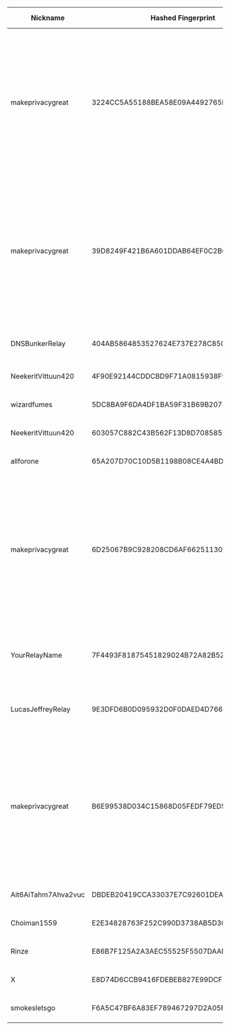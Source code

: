 | Nickname |  Hashed Fingerprint	| Or Addresses | Contact | Running | Flags | Last Seen | First Seen | Last Restarted | Advertised Bandwidth | Platform | Version | Version Status | Recommended Version | Verified hostnames | Exit policy |
|---|---|---|---|---|---|---|---|---|---|---|---|---|---|---|---|
|makeprivacygreat | 3224CC5A55188BEA58E09A4492765F12E786DAFB | ["178.175.137.223:80"] | onioncontactme@riseup.net | true | Exit, Running, V2Dir, Valid | 2025-08-10 13:00:00 | 2025-08-10 12:00:00 | 2025-08-10 11:36:28 | 0 | Tor 0.4.8.17 on Linux | 0.4.8.17 | recommended | true | N/A | ["reject 0.0.0.0/8:*","reject 169.254.0.0/16:*","reject 127.0.0.0/8:*","reject 192.168.0.0/16:*","reject 10.0.0.0/8:*","reject 172.16.0.0/12:*","reject 178.175.137.223:*","accept *:20-23","accept *:25","accept *:53","accept *:110","accept *:143","accept *:465","accept *:587","accept *:993","accept *:995","accept *:80","accept *:443","reject *:*"]|
|makeprivacygreat | 39D8249F421B6A601DDAB64EF0C2BC93FC8B6954 | ["178.175.137.223:443"] | onioncontactme@riseup.net | true | Exit, Running, V2Dir, Valid | 2025-08-10 13:00:00 | 2025-08-10 12:00:00 | 2025-08-10 11:35:45 | 0 | Tor 0.4.8.17 on Linux | 0.4.8.17 | recommended | true | N/A | ["reject 0.0.0.0/8:*","reject 169.254.0.0/16:*","reject 127.0.0.0/8:*","reject 192.168.0.0/16:*","reject 10.0.0.0/8:*","reject 172.16.0.0/12:*","reject 178.175.137.223:*","accept *:20-23","accept *:25","accept *:53","accept *:110","accept *:143","accept *:465","accept *:587","accept *:993","accept *:995","accept *:80","accept *:443","reject *:*"]|
|DNSBunkerRelay | 404AB5864853527624E737E278C850FACE338758 | ["87.106.108.91:443","[2a01:239:295:e800::1]:443"] | ruffkez@duck.com | true | Fast, Running, V2Dir, Valid | 2025-08-10 13:00:00 | 2025-08-10 01:00:00 | 2025-08-09 23:55:31 | 103424 | Tor 0.4.8.10 on Linux | 0.4.8.10 | recommended | true | N/A | ["reject *:*"]|
|NeekeritVittuun420 | 4F90E92144CDDCBD9F71A0815938F97C84F33641 | ["65.21.240.194:9420","[2a01:4f9:c012:320c::1]:9420"] | RAPE420 <tor AT vittuunsuomesta DOT pro> | true | Running, V2Dir, Valid | 2025-08-10 13:00:00 | 2025-08-10 03:00:00 | 2025-08-10 06:09:39 | 0 | Tor 0.4.8.17 on Linux | 0.4.8.17 | recommended | true | ["tor-relay-01.vittuunsuomesta.pro"] | ["reject *:*"]|
|wizardfumes | 5DC8BA9F6DA4DF1BA59F31B69B207427AAD1DD36 | ["24.127.139.18:9001"] | barrypmail@protonmail.com | true | Running, V2Dir, Valid | 2025-08-10 13:00:00 | 2025-08-10 09:00:00 | 2025-08-10 08:25:05 | 0 | Tor 0.4.8.17 on Linux | 0.4.8.17 | recommended | true | ["c-24-127-139-18.hsd1.mi.comcast.net"] | ["reject *:*"]|
|NeekeritVittuun420 | 603057C882C43B562F13D8D708585CDF0D0D691B | ["65.21.240.194:9420","[2a01:4f9:c012:320c::1]:9420"] | RAPE420 <tor AT vittuunsuomesta DOT pro> | false | Running, V2Dir, Valid | 2025-08-10 02:00:00 | 2025-08-10 01:00:00 | 2025-08-10 01:08:06 | 0 | Tor 0.4.8.17 on Linux | 0.4.8.17 | recommended | true | ["tor-relay-01.vittuunsuomesta.pro"] | ["reject *:*"]|
|allforone | 65A207D70C10D5B1198B08CE4A4BDB53D1CC6379 | ["135.148.138.63:9001"] | tor-relay420@proton.me | true | Running, V2Dir, Valid | 2025-08-10 13:00:00 | 2025-08-10 03:00:00 | 2025-08-10 02:39:25 | 0 | Tor 0.4.8.17 on Linux | 0.4.8.17 | recommended | true | ["vps-1fcf8197.vps.ovh.us"] | ["reject *:*"]|
|makeprivacygreat | 6D25067B9C928208CD6AF66251130F34D1CD9228 | ["178.175.137.223:8080"] | onioncontactme@riseup.net | true | Exit, Running, V2Dir, Valid | 2025-08-10 13:00:00 | 2025-08-10 12:00:00 | 2025-08-10 11:35:48 | 0 | Tor 0.4.8.17 on Linux | 0.4.8.17 | recommended | true | N/A | ["reject 0.0.0.0/8:*","reject 169.254.0.0/16:*","reject 127.0.0.0/8:*","reject 192.168.0.0/16:*","reject 10.0.0.0/8:*","reject 172.16.0.0/12:*","reject 178.175.137.223:*","accept *:20-23","accept *:25","accept *:53","accept *:110","accept *:143","accept *:465","accept *:587","accept *:993","accept *:995","accept *:80","accept *:443","reject *:*"]|
|YourRelayName | 7F4493F81875451829024B72A82B521611DA13F8 | ["104.36.80.7:9001"] | torvps89@proton.me | true | Exit, Running, Valid | 2025-08-10 13:00:00 | 2025-08-10 03:00:00 | 2025-08-10 11:18:42 | 0 | Tor 0.4.9.2-alpha on Linux | 0.4.9.2-alpha | experimental | false | N/A | ["reject 0.0.0.0/8:*","reject 169.254.0.0/16:*","reject 127.0.0.0/8:*","reject 192.168.0.0/16:*","reject 10.0.0.0/8:*","reject 172.16.0.0/12:*","reject 104.36.80.7:*","accept *:*"]|
|LucasJeffreyRelay | 9E3DFD6B0D095932D0F0DAED4D766D81CE44D98A | ["190.137.124.221:443"] | luquijeffrey@gmail.com | true | Running, V2Dir, Valid | 2025-08-10 13:00:00 | 2025-08-10 04:00:00 | 2025-08-10 02:44:37 | 0 | Tor 0.4.9.2-alpha-dev on Linux | 0.4.9.2-alpha-dev | experimental | false | ["host221.190-137-124.telecom.net.ar"] | ["reject *:*"]|
|makeprivacygreat | B6E99538D034C15868D05FEDF79ED56C5944E886 | ["178.175.137.223:5000"] | onioncontactme@riseup.net | true | Exit, Running, V2Dir, Valid | 2025-08-10 13:00:00 | 2025-08-10 12:00:00 | 2025-08-10 11:35:50 | 0 | Tor 0.4.8.17 on Linux | 0.4.8.17 | recommended | true | N/A | ["reject 0.0.0.0/8:*","reject 169.254.0.0/16:*","reject 127.0.0.0/8:*","reject 192.168.0.0/16:*","reject 10.0.0.0/8:*","reject 172.16.0.0/12:*","reject 178.175.137.223:*","accept *:20-23","accept *:25","accept *:53","accept *:110","accept *:143","accept *:465","accept *:587","accept *:993","accept *:995","accept *:80","accept *:443","reject *:*"]|
|Ait6AiTahm7Ahva2vuc | DBDEB20419CCA33037E7C92601DEA597D5187E73 | ["87.106.134.42:4334","[2a01:239:211:6b00::1]:4334"] | tor@wurzelmann.at | true | Running, V2Dir, Valid | 2025-08-10 13:00:00 | 2025-08-10 05:00:00 | 2025-08-10 04:45:56 | 0 | Tor 0.4.8.17 on Linux | 0.4.8.17 | recommended | true | ["poppy.wurzelmann.at"] | ["reject *:*"]|
|Choiman1559 | E2E34828763F252C990D3738AB5D3C1B23027BDA | ["220.94.240.197:8480"] | N/A | true | Running, V2Dir, Valid | 2025-08-10 13:00:00 | 2025-08-10 07:00:00 | 2025-08-10 06:15:24 | 0 | Tor 0.4.8.10 on Linux | 0.4.8.10 | recommended | true | N/A | ["reject *:*"]|
|Rinze | E86B7F125A2A3AEC55525F5507DAADF495E3A414 | ["122.208.194.118:443"] | Rinze <R1nze AT proton DOT me> | true | Running, V2Dir, Valid | 2025-08-10 13:00:00 | 2025-08-10 04:00:00 | 2025-08-10 03:42:43 | 0 | Tor 0.4.8.17 on Linux | 0.4.8.17 | recommended | true | ["122x208x194x118.ap122.ftth.ucom.ne.jp"] | ["reject *:*"]|
|X | E8D74D6CCB9416FDEBEB827E99DCF487C3F399CE | ["45.94.168.6:9001"] | X@X.com | true | Running, V2Dir, Valid | 2025-08-10 13:00:00 | 2025-08-10 05:00:00 | 2025-08-10 03:59:02 | 0 | Tor 0.4.8.17 on Linux | 0.4.8.17 | recommended | true | N/A | ["reject *:*"]|
|smokesletsgo | F6A5C47BF6A83EF789467297D2A05F8C8704BECC | ["203.12.1.220:9091"] | youremail@example.com | true | Running, V2Dir, Valid | 2025-08-10 13:00:00 | 2025-08-10 05:00:00 | 2025-08-10 04:31:21 | 153600 | Tor 0.4.8.17 on Linux | 0.4.8.17 | recommended | true | ["203.12.1.220.v4.dyn.launtel.au"] | ["reject *:*"]|
